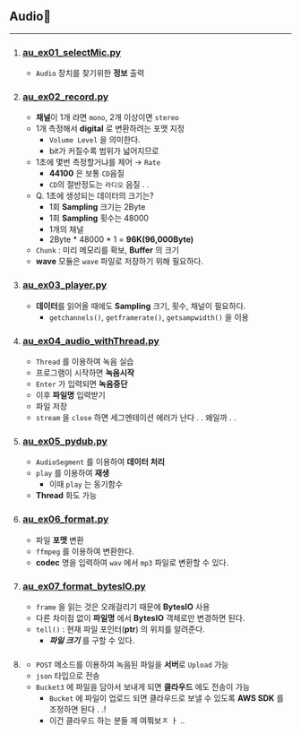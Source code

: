 ## Audio🌂
---
1. ### [au_ex01_selectMic.py](./au_ex01_selectMic.py)
   - `Audio` 장치를 찾기위한 **정보** 출력
2. ### [au_ex02_record.py](./au_ex02_record.py)
   - **채널**이 1개 라면 `mono`, 2개 이상이면 `stereo`
   - 1개 측정해서 **digital** 로 변환하려는 포맷 지정
     - `Volume Level` 을 의미한다.
     - bit가 커질수록 범위가 넓어지므로
   - 1초에 몇번 측정할거냐를 제어 → `Rate`
     - **44100** 은 보통 `CD`음질
     - `CD`의 절반정도는 `라디오` 음질 . .
   - Q. 1초에 생성되는 데이터의 크기는?
     - 1회 **Sampling** 크기는 2Byte
     - 1회 **Sampling** 횟수는 48000
     - 1개의 채널 
     - 2Byte * 48000 * 1 = **96K(96,000Byte)**
   - `Chunk` : 미리 메모리를 확보, **Buffer** 의 크기
   - **wave** 모듈은 `wave` 파일로 저장하기 위해 필요하다.
3. ### [au_ex03_player.py](./au_ex03_player.py)
   - **데이터**를 읽어올 때에도 **Sampling** 크기, 횟수, 채널이 필요하다.
     - `getchannels()`, `getframerate()`, `getsampwidth()`  을 이용
4. ### [au_ex04_audio_withThread.py](./au_ex04_audio_withThread.py)
   - `Thread` 를 이용하여 녹음 실습
   - 프로그램이 시작하면 **녹음시작**
   - `Enter` 가 입력되면 **녹음중단**
   - 이후 **파일명** 입력받기
   - 파일 저장
   - `stream` 을 `close` 하면 세그멘테이션 에러가 난다 . . 왜일까 . .
5. ### [au_ex05_pydub.py](./au_ex05_pydub.py)
   - `AudioSegment` 를 이용하여 **데이터 처리**
   - `play` 를 이용하여 **재생**
      - 이때 `play` 는 동기함수
   - **Thread** 화도 가능
6. ### [au_ex06_format.py](./au_ex06_format.py)
   - 파일 **포맷** 변환
   - `ffmpeg` 를 이용하여 변환한다.
   - **codec** 명을 입력하여 `wav` 에서 `mp3` 파일로 변환할 수 있다.
7. ### [au_ex07_format_bytesIO.py](./au_ex07_format_bytesIO.py)
   - `frame` 을 읽는 것은 오래걸리기 때문에 **BytesIO** 사용
   - 다른 차이점 없이 **파일명** 에서 **BytesIO** 객체로만 변경하면 된다.
   - `tell()` : 현재 파일 포인터(**ptr**) 의 위치를 알려준다.
      - _**파일 크기**_ 를 구할 수 있다.
8. ### []()
   - `POST` 메소드를 이용하여 녹음된 파일을 **서버**로 `Upload` 가능
   - `json` 타입으로 전송
   - `Bucket3` 에 파일을 담아서 보내게 되면 **클라우드** 에도 전송이 가능
     - `Bucket` 에 파일이 업로드 되면 클라우드로 보낼 수 있도록 **AWS SDK** 를 조정하면 된다 . .! 
      - 이건 클라우드 하는 분들 께 여쭤보ㅈ ㅏ ..